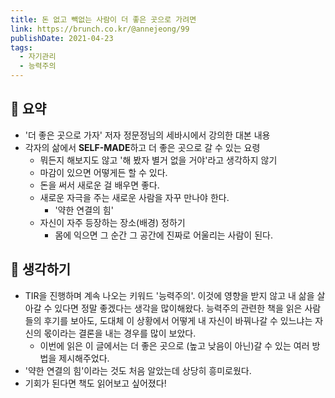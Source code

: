 ```yaml
---
title: 돈 없고 빽없는 사람이 더 좋은 곳으로 가려면 
link: https://brunch.co.kr/@annejeong/99
publishDate: 2021-04-23
tags:
  - 자기관리
  - 능력주의
---
```

## 📝 요약 
- '더 좋은 곳으로 가자' 저자 정문정님의 세바시에서 강의한 대본 내용  
- 각자의 삶에서 **SELF-MADE**하고 더 좋은 곳으로 갈 수 있는 요령  
  - 뭐든지 해보지도 않고 '해 봤자 별거 없을 거야'라고 생각하지 않기
  - 마감이 있으면 어떻게든 할 수 있다.
  - 돈을 써서 새로운 걸 배우면 좋다. 
  - 새로운 자극을 주는 새로운 사람을 자꾸 만나야 한다.
    - '약한 연결의 힘' 
  - 자신이 자주 등장하는 장소(배경) 정하기 
    - 몸에 익으면 그 순간 그 공간에 진짜로 어울리는 사람이 된다.  

## 🤔 생각하기 
- TIR을 진행하며 계속 나오는 키워드 '능력주의'. 이것에 영향을 받지 않고 내 삶을 살아갈 수 있다면 정말 좋겠다는 생각을 많이해왔다. 능력주의 관련한 책을 읽은 사람들의 후기를 보아도, 도대체 이 상황에서 어떻게 내 자신이 바꿔나갈 수 있느냐는 자신의 몫이라는 결론을 내는 경우를 많이 보았다.  
  - 이번에 읽은 이 글에서는 더 좋은 곳으로 (높고 낮음이 아닌)갈 수 있는 여러 방법을 제시해주었다.  
- '약한 연결의 힘'이라는 것도 처음 알았는데 상당히 흥미로웠다.  
- 기회가 된다면 책도 읽어보고 싶어졌다!  